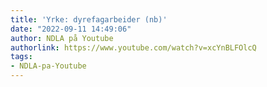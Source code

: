 ```yaml
---
title: 'Yrke: dyrefagarbeider (nb)'
date: "2022-09-11 14:49:06"
author: NDLA på Youtube
authorlink: https://www.youtube.com/watch?v=xcYnBLFOlcQ
tags:
- NDLA-pa-Youtube
---
```


